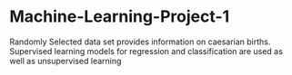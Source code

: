 # Machine-Learning-Project-1

Randomly Selected data set provides information on caesarian births. Supervised learning models for regression and classification are used as well as unsupervised learning
